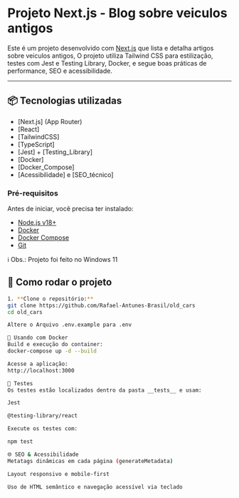 # Projeto Next.js - Blog sobre veiculos antigos

Este é um projeto desenvolvido com [Next.js](https://nextjs.org/) que lista e detalha artigos sobre veiculos antigos,
O projeto utiliza Tailwind CSS para estilização,
testes com Jest e Testing Library, Docker, e segue boas práticas de performance, SEO e acessibilidade.

---

## 📦 Tecnologias utilizadas

- [Next.js] (App Router)
- [React]
- [TailwindCSS]
- [TypeScript]
- [Jest] + [Testing_Library]
- [Docker]
- [Docker_Compose]
- [Acessibilidade] e [SEO_técnico]

### Pré-requisitos

Antes de iniciar, você precisa ter instalado:

- [Node.js v18+](https://nodejs.org/)
- [Docker](https://www.docker.com/products/docker-desktop)
- [Docker Compose](https://docs.docker.com/compose/install/)
- [Git](https://git-scm.com/)

ℹ️ Obs.: Projeto foi feito no Windows 11

## 🚀 Como rodar o projeto

```bash
1. **Clone o repositório:**
git clone https://github.com/Rafael-Antunes-Brasil/old_cars
cd old_cars

Altere o Arquivo .env.example para .env

🐳 Usando com Docker
Build e execução do container:
docker-compose up -d --build

Acesse a aplicação:
http://localhost:3000

🧪 Testes
Os testes estão localizados dentro da pasta __tests__ e usam:

Jest

@testing-library/react

Execute os testes com:

npm test

🌐 SEO & Acessibilidade
Metatags dinâmicas em cada página (generateMetadata)

Layout responsivo e mobile-first

Uso de HTML semântico e navegação acessível via teclado
